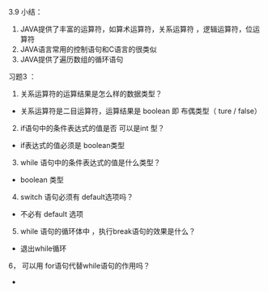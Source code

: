 3.9 小结：

1. JAVA提供了丰富的运算符，如算术运算符，关系运算符 ，逻辑运算符，位运算符
2. JAVA语言常用的控制语句和C语言的很类似
3. JAVA提供了遍历数组的循环语句

习题3 ：

1. 关系运算符的运算结果是怎么样的数据类型？

- 关系运算符是二目运算符，运算结果是 boolean 即 布偶类型（ ture / false）

2. if语句中的条件表达式的值是否 可以是int 型？

- if表达式的值必须是 boolean类型

3. while 语句中的条件表达式的值是什么类型？

- boolean 类型


4. switch 语句必须有 default选项吗？

- 不必有 default 选项

5. while 语句的循环体中 ，执行break语句的效果是什么？

- 退出while循环

6， 可以用 for语句代替while语句的作用吗？

- 
  
  
  
  
  
  
  
  
  
